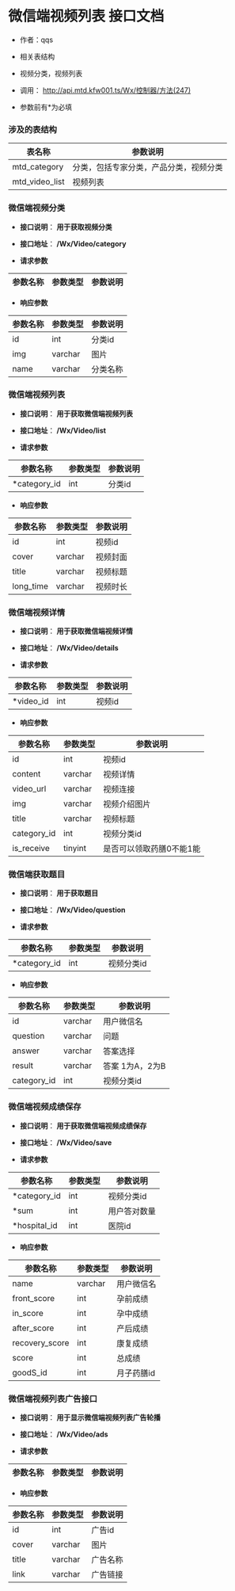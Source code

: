 # 微信端视频列表 接口文档

+ 作者：qqs

+ 相关表结构

+ 视频分类，视频列表

+ 调用： http://api.mtd.kfw001.ts/Wx/控制器/方法(247)

+ 参数前有*为必填

### 涉及的表结构

|  表名称  |  参数说明 |
| --------- |  ------- |
| mtd_category | 分类，包括专家分类，产品分类，视频分类 |
| mtd_video_list | 视频列表 |



### 微信端视频分类

+ __接口说明__： __用于获取视频分类__

+ __接口地址__： __/Wx/Video/category__

+ __请求参数__

|  参数名称  | 参数类型 | 参数说明 |
| --------- | -------- | ------- |


+ __响应参数__

|  参数名称  | 参数类型 | 参数说明 |
| --------- | -------- | ------- |
| id | int | 分类id |
| img | varchar | 图片 |
| name | varchar | 分类名称 |



### 微信端视频列表

+ __接口说明__： __用于获取微信端视频列表__

+ __接口地址__： __/Wx/Video/list__

+ __请求参数__

|  参数名称  | 参数类型 | 参数说明 |
| --------- | -------- | ------- |
| *category_id | int | 分类id |

+ __响应参数__

|  参数名称  | 参数类型 | 参数说明 |
| --------- | -------- | ------- |
| id | int | 视频id |
| cover | varchar | 视频封面 |
| title | varchar | 视频标题 |
| long_time | varchar | 视频时长 |



### 微信端视频详情

+ __接口说明__： __用于获取微信端视频详情__

+ __接口地址__： __/Wx/Video/details__

+ __请求参数__

|  参数名称  | 参数类型 | 参数说明 |
| --------- | -------- | ------- |
| *video_id | int | 视频id |

+ __响应参数__

|  参数名称  | 参数类型 | 参数说明 |
| --------- | -------- | ------- |
| id | int | 视频id |
| content | varchar | 视频详情 |
| video_url | varchar | 视频连接 |
| img | varchar | 视频介绍图片 |
| title | varchar | 视频标题 |
| category_id | int | 视频分类id |
| is_receive | tinyint | 是否可以领取药膳0不能1能 |



### 微信端获取题目

+ __接口说明__： __用于获取题目__

+ __接口地址__： __/Wx/Video/question__

+ __请求参数__

|  参数名称  | 参数类型 | 参数说明 |
| --------- | -------- | ------- |
| *category_id | int | 视频分类id |

+ __响应参数__

|  参数名称  | 参数类型 | 参数说明 |
| --------- | -------- | ------- |
| id | varchar | 用户微信名 |
| question | varchar | 问题 |
| answer | varchar | 答案选择|
| result | varchar | 答案 1为A，2为B|
| category_id | int | 视频分类id |



### 微信端视频成绩保存

+ __接口说明__： __用于获取微信端视频成绩保存__

+ __接口地址__： __/Wx/Video/save__

+ __请求参数__

|  参数名称  | 参数类型 | 参数说明 |
| --------- | -------- | ------- |
| *category_id | int | 视频分类id |
| *sum | int | 用户答对数量 |
| *hospital_id | int | 医院id |

+ __响应参数__

|  参数名称  | 参数类型 | 参数说明 |
| --------- | -------- | ------- |
| name | varchar | 用户微信名 |
| front_score | int | 孕前成绩 |
| in_score | int | 孕中成绩 |
| after_score | int | 产后成绩 |
| recovery_score | int | 康复成绩 |
| score | int | 总成绩 |
| goodS_id | int | 月子药膳id |



### 微信端视频列表广告接口

+ __接口说明__： __用于显示微信端视频列表广告轮播__

+ __接口地址__： __/Wx/Video/ads__

+ __请求参数__

|  参数名称  | 参数类型 | 参数说明 |
| --------- | -------- | ------- |


+ __响应参数__

|  参数名称  | 参数类型 | 参数说明 |
| --------- | -------- | ------- |
| id | int | 广告id |
| cover | varchar | 图片 |
| title | varchar | 广告名称 |
| link | varchar | 广告链接 |